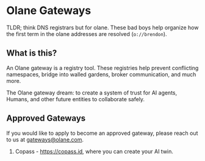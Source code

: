 # Olane Gateways

TLDR; think DNS registrars but for olane. These bad boys help organize how the first term in the olane addresses are resolved (`o://brendon`). 

## What is this?
An Olane gateway is a registry tool. These registries help prevent conflicting namespaces, bridge into walled gardens, broker communication, and much more.

The Olane gateway dream: to create a system of trust for AI agents, Humans, and other future entities to collaborate safely.

## Approved Gateways
If you would like to apply to become an approved gateway, please reach out to us at [gateways@olane.com](mailto:gateways@olane.com).
1. Copass - https://copass.id, where you can create your AI twin.
